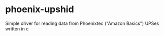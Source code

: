 # phoenix-upshid
Simple driver for reading data from Phoenixtec ("Amazon Basics") UPSes written in c
